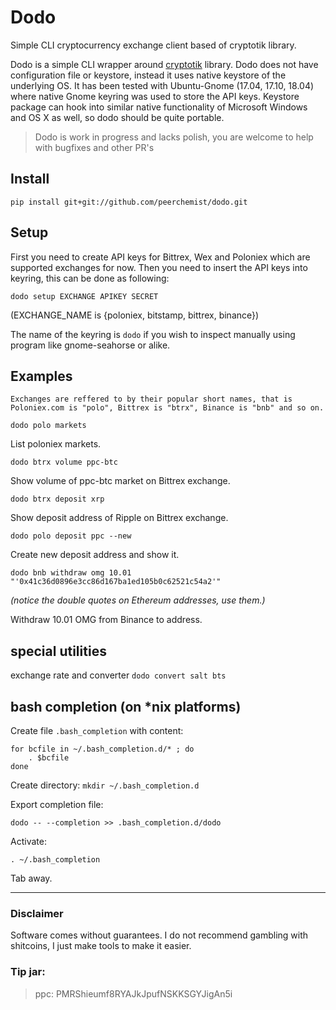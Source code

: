 # Dodo

Simple CLI cryptocurrency exchange client based of cryptotik library.

Dodo is a simple CLI wrapper around [cryptotik](https://github.com/peerchemist/cryptotik) library.
Dodo does not have configuration file or keystore, instead it uses native keystore of the underlying OS.
It has been tested with Ubuntu-Gnome (17.04, 17.10, 18.04) where native Gnome keyring was used to store the API keys.
Keystore package can hook into similar native functionality of Microsoft Windows and OS X as well, so dodo should be quite portable.

> Dodo is work in progress and lacks polish, you are welcome to help with bugfixes and other PR's

## Install

`pip install git+git://github.com/peerchemist/dodo.git`

## Setup

First you need to create API keys for Bittrex, Wex and Poloniex which are supported exchanges for now.
Then you need to insert the API keys into keyring, this can be done as following:

`dodo setup EXCHANGE APIKEY SECRET`

(EXCHANGE_NAME is {poloniex, bitstamp, bittrex, binance})

The name of the keyring is `dodo` if you wish to inspect manually using program like gnome-seahorse or alike.

## Examples

```Exchanges are reffered to by their popular short names, that is Poloniex.com is "polo", Bittrex is "btrx", Binance is "bnb" and so on.```

`dodo polo markets`

List poloniex markets.

`dodo btrx volume ppc-btc`

Show volume of ppc-btc market on Bittrex exchange.

`dodo btrx deposit xrp`

Show deposit address of Ripple on Bittrex exchange.

`dodo polo deposit ppc --new`

Create new deposit address and show it.

`dodo bnb withdraw omg 10.01 "'0x41c36d0896e3cc86d167ba1ed105b0c62521c54a2'"`

*(notice the double quotes on Ethereum addresses, use them.)*

Withdraw 10.01 OMG from Binance to address.

## special utilities

exchange rate and converter
`dodo convert salt bts`

## bash completion (on *nix platforms)

Create file `.bash_completion` with content:

```
for bcfile in ~/.bash_completion.d/* ; do
    . $bcfile
done
```

Create directory: `mkdir ~/.bash_completion.d`

Export completion file:

`dodo -- --completion >> .bash_completion.d/dodo`

Activate:

`. ~/.bash_completion`

Tab away.

______________

### Disclaimer

Software comes without guarantees. I do not recommend gambling with shitcoins, I just make tools to make it easier.

### Tip jar:

> ppc: PMRShieumf8RYAJkJpufNSKKSGYJigAn5i
